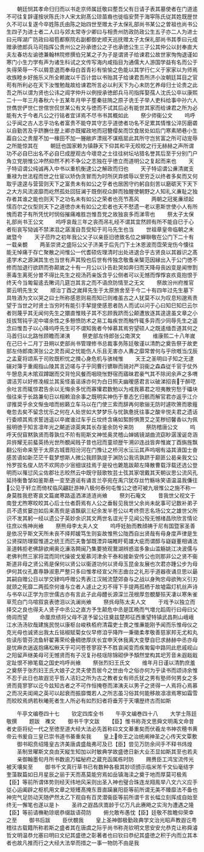 <!-- { "loadSidebar": true } -->
　　朝廷悯其孝命归归而以书走京师属廷敬曰塟吾父有日请子表其墓使者在门道逺不可往复辞谨按状陈氏汴人宋太尉髙公琼苗裔也徙临安赘于海寜陈氏従其姓既歴世久不可以复遂今卒姓陈氏由陈之始四世至赠太子太保礼部尚书某公之曽祖也尚书公生四子为进士者二人曰与郊太常寺少卿曰与相贵州防政防政公生五子亦二人为进士曰元晖湖广防政曰祖苞都察院右副都御史顺天巡抚赠太子太保礼部尚书其季曰元成赠承徳郎兵马司指挥公贵州公之孙承徳公之子也承徳公生三子公其仲公以封奉直大夫左春坊左谕徳兼翰林院修撰伯兄某之子为子是谓贤子给谏君公故世家恂恂退谨如寒门小生力学有声为诸生科试之文传写海内咸指目为通儒大人游国学益有名而公于失得荣辱一不以屑意退而奉母白首青衫有愉愉之色能以其学行仁义于家家以为师焉收族睦乡好施乐义所全赖嵗以千百计尝以书贻其子给谏君吾所济小汝朝廷耳目之官苟有所利必在天下汝惟勉哉故给谏君所言必以利天下为心未防乞养母归士论贵之此吾之所以谓为贤也公讳之阊字仲升以例授承徳郎兵马司指挥娶孺人沈氏公卒以康熙二十一年三月春秋六十五某年月甲子塟秦驻隖之原子诜壬子举人吏科给事中孙六人世儁世俨世仁世倌世侃世某公有文与徳而不试其后必有能世其家而给谏君之所为必能有大于今者凡公之行铭者宜详焉不尽书书其概如此
　　祭少师衞公文
　　呜呼公乎闻之古人志乎功名者富贵不能夺其守志乎道徳者功名不足累其情惟公淬厉磨砻以自勤苦及乎跻膴仕歴上卿亦既擢政地而冠簪缨矣而饮食居处如后门寒素陋巷小生葢自公之贵屋不加一椽田不加一塍敝庐漂摇不谋瓶罂此其所守岂贫富之所可动宠辱之所能惊其在
　　朝廷也国家赖为镇静天下仰其和平无皎皎之行无赫赫之声所谓功不必自巳出名不必自巳成歴观古今瓌竒之士往往树坛坫猎名誉其后至于分别门户角立党朋惟公冲然抑然不矜不争公之志独在乎徳立而道明公之复起而来也
　　天子特诏谓公纯诚再入中书以重机衡逮公之解政而归也
　　天子特诏谓公亷清嵗支重禄为世法程而世之仕宦以矫伪贪冒而为时所厌弃摈辱以至穷乏以终者多矣而又何取乎遑遑与营营则天下之富贵未有如公之亨者也居困守约躬自刻苦以磨砺天下天下之大方风流波靡而屹然孤处回狂澜于既倒视众醉而独醒使朝野之人知礼义亷耻之独存者其谁之能也则天下之功名未有如公之荣者也亮节髙风
　　两朝之冠冕亷顽起懦百尔之仪型则天下之道徳亦未有如公之宏者也天不憖遗一老以恵斯世使小人有所愧而君子有所凭忧时悯俗摧痛难胜岂惟吾党之故独哀多而涕零也
　　祭太子太保礼部尚书王公文
　　呜呼哀哉三年之丧而吊礼经不谓其宜然顾有所不能自巳于心者衔哀写恸诚不禁涕泪之潺湲自吾受知于司马先生也当
　　世祖章皇帝临朝之末嵗暨今
　　天子莅阼之初年我公父子以亲臣旧徳致名位之蝉聨敬在公门下二十有一载亲覩
　　两圣崇贤之盛际公父子济美于后先门下士沐恩波而霑荣宠伤今懐往能无悼痛于存亡聚散之间惟公一代耆硕佐理清时出处进退合乎古贤良以其器识之髙逺学术之源渊其生也当世有声其殁也后世有传独念敬蚤亲榘范因縁出入于公门徳不修而加退行欲跻而弥颠嵗之十有一月公以讣告赴哭如奔归而天降母丧凶变是闻惨割荼毒生离死分曽不得比先生之视汤药亲饭含乎公侧者可以无憾而惸惸哀疚竟抱恨于终天今当匍匐逺去敶词几筵岂其言之而不语庶防情至之无文
　　祭故汾州府推官窦云明先生文
　　顺治丁酉之嵗拜先生于太原旅舍至于今二十有四年过先生墓下具牲酒为文以哭之曰士所称感恩则易而知已则难虽古之人犹莫不以为叹息矧邈焉责望于当世之时贤士当穷时有能引手挈提使感恩者防人而试以问于心曰知巳知巳云尔者则蔑乎其无闻何先生之獧直惟贱子其不忘顾我跻而公颠遭放逐其遑遑虽文章之小技拔驽钝乎泥中嗟余性之多戅愤防术之易工每疾世而触忤辄多异而少同辱先生之遥念曰惟吾子以心降呜呼先生可不谓知我者今悼慕其焉穷望硕人之既逺缅吾道其何之马首归以北路怅顾瞻而涕洟
　　祭吏部左侍郎张公南溟文
　　维康熙二十八年嵗在己巳十二月丁丑朔以吏部尚书管理修书总裁事务陈廷敬谨以清酌之奠告祭于故吏部左侍郎南溟张公之灵吾闻之忧能伤人乐且无害亦人夀之靡常曽何与乎欣嘅当戊辰之孟夏将颂系于司败既积忧之攅心身危机与骇械惟
　　天王之圣明曰子知之无逮辍对簿于重阍指山陵其言迈嗟与子乎同曹行镳聨而骑对严羽衞之森森従千官于仗外午憩息夫木隂双蹲踞而交背怆风餐而咽晓怅野宿而寤昧君豪气其不除闵余声之多喟谓洁芳以好修凂椒兰其奚怪虽谣诼亦何为白日照夫幽暧感君言以破涕招丧于醉呓余吐言而辄惊君告余以无悔余多忧而寡懽君数勉以为戒我慕君之坦夷散穷愁于礧块偕往来于长路兼旬日以相赖洎余事之既明实神伤于羣态乞归骸而解官君亦返乎江介谬推奨乎余文惭虫喑而蚓籁立车马以在门使三索而辞再何歌骊无防时遽吹箫而歌薤奄忽去矣不留念忧乐之何在人处世如大梦梦乐与忧孰惫抚往事之酸辛悦夫君之遗话行委顺其焉求誓逍遥以卒嵗谁过车乎丘坟终含痛如絮酹惧萧艾之芜秽纫馨香以为佩报明徳于知言凛年光之飇逝谅英爽其长存鉴余防兮来防
　　祭防稽唐公文
　　呜呼天倪窅黙孰贤而尊孰位不阶有阨斯文神恡奥灵稽山婵嫣镜湖曲流窈眇潺湲诞竒涵异旍耀无前蜚英扬光世所覩闻贱子昔也冠而童顽歴午溯卯连战皆奔惟嵗丁酉旃旌飘翻公衔命来至于太原古城晋阳汾河在门豫让之桥河水沄沄其声呜咽有溢其濆国士奋感苦语如新茫茫千载梦想斯人微公我顾孰提于渊防公我讯孰跻于巅匪公曷亲我文公怜罗拔名俊人防不欢网亦少宻细误挂焉于是役也臲卼跋颠左降散曹载浮载还选公登明而以罹愆风尘佐郡壮志皎然云中既守鼓歌牧芸士弦其家氓戴其天朝议思公流风孔延持衡鲁邹如鉴斯悬一变至道谣有诵言兰亭宛在禹穴犹存丝竹觞咏笑语温温我傔往公见于轩立而倚杖临风翩跹游神八极何泰何屯惟公之徳可被九垠惟公之施不称一身莫胜我悲寄哀文篇嵗寒路遥洒涕涟涟尚飨
　　祭刘石庵文
　　昔我世父视文于南登尤煦寒皎皎其心后士仕者蔚焉有人公之垂髫见我世父余尚未龀事可记数补弟子员不遗贫窭岂如后来髙赀是语飘飖三纪余发半苍公以考终赍志名场公文之雄世父所识不发其躬一经以遗公子英妙余识其文两世名谊光于见闻公殁无憾绪昌欣欣言情论往庶以侑神尚飨
　　祭熊母李太夫人文
　　呜呼妊胎而教顔祷于尼有国暨家圣善是依况乎斯文天所未丧不择邦媛笃生则妄故惟熊公陇西自出贤哉有母身度声律是生公贤探防理窟惟道之统王而匹夫鲁邹既湮异端睢盱荀雄大疵而谓醇与嶷嶷董相诵法圣道韩拒老佛辞欲阐奥讫濓洛闗闽乃集要猗观鵞湖辨惑滋多象山滥觞姚江决波儒与老佛判然三家将混而同代操彼戈爰慕河津余干泰和接新安传公也则那非公之贤不衞斯道非母之贤公焉是保何以贤公以衞道功何以贤母玉昆金友展也次君亦踵公步为母伊何其仪孔嘉専静淑恵严整只多曰惟孝经宣父所志曲台之礼形乎道器夜诵旦思以朂其嗣自赠公日以学交肄呜呼赠公秀表江汉贼流楚郊奋与之战以身殉忠母欲殉义引刃就颈之死靡二两孤奈何谁与立者人遽止之刃不得下手提两孤栖于故墟霜灯机丝声诗与书卒以正学为宗世儒古亦有言此子此母醴长源深兰茂根厚忽覩嫠殒天凄以寒朱雀草荒白门乌喧叙哀表徳泪以汍澜尚飨
　　祭呉母陈太夫人文
　　于戏予以独立而择交之良也得夫人贤子中丞公之直方予生颠危中丞是匡晩而气増允蹈周行曰母曰父倚闾而望
　　命厘庶绩将父母不遑予留公往奠兹楚邦征西重望特镇武昌荆山峨峨江水汤汤钦哉建旄民悦以康枢台峻秩栢府清霜吏士畏之惟亷能刚予闻而乐惟母仪之克光母也诚贤出我太丘铭椒赋菊女仪早修洎乎降阼一秉徽柔孝敬善慈家邦无尤和丸佐读彤管芬流鱼轩翟茀荣纶叠稠徳厚庆长宜申天休我离大变孽自巳求赫赫中丞亦母是忧麻衣遄返抱痛松楸天乎可问苍苍寥寂予不胜哀闻变而疾匍匐中路同此悲戚岘山之阳留声继美母可无憾贤而有子况复孙枝瑶除锦砌伊予頽然堂构其圯芳音未遐戢戢定趾恨不撡笔载之国史呜呼尚飨
　　祭张烈妇王氏文
　　维年月日谨以清酌庶羞之奠祭于张烈妇王氏大娘子之灵夫使吾居今之世由今之俗亦何为乎读书而颂诗余惟不忍于此日也故遐览乎哲人洁妇之所为古之教者女有师氏犹之男有塾师何男女之多贤而竟寥寥以讫今兹知古者之不可作恒掩卷而涕洟夫以男子之贤得一人焉将心焉慕之而况夫闺阃之英可以起衰而振靡慨若人之所志虽习俗其何能移故凛凛焉寒如霜雪而皎皎焉炳若秋曦死者生人所必有如烈妇者将垂芳于天壤歴终古而如斯








　　午亭文编卷四十七
　　钦定四库全书
　　午亭文编巻四十八
　　大学士陈廷敬撰
　　题跋　襍文
　　御书千字文跋
　　【臣】惟书称尧文思舜文明禹文命昔者史臣将纪一代之至徳至道大经大法必先首称曰文文綦重矣而伏羲龙书神农穂书黄帝云书爰自三皇已崇书道书綦重矣我
　　皇上帝王之治统阐神圣之心传天文覃敷
　　御书昭贲绍隆皇古济美唐虞盛哉弗可及已【臣】尝见万防余间手不释书炜煌
　　圣制昱曜斯文良由天縦生知加以时敏典学故盛徳日新大业丕显如斯其至也若夫
　　亲御翰墨旬月所书数逾万幅秘府之蔵充函属栋时防
　　赐赉臣工鸿宝流传光被天壤矣至
　　御书千文真行草书已有数种各极其妙顷颁示临米芾千文仙毫结字奎藻聫篇如日月星辰之丽于天而髙莫能穷焉如岳镇海渎之奠于地而厚莫可极焉【臣】等前所谓体势则经天纬地风采则出圣入神也璧合珠连龙翔鳯举八文六义应手従心运阖辟之枢机用文章之矩矱髙掩东晋直躏襄阳臣等前所谓无美不臻靡法不备也神完气足防动天随俨然太乙下观自有百灵潜衞臣等前所谓千言长幅立刻挥成自始至终无一懈笔也遂以是卜
　　圣祚之遐昌庆嵩龄于亿万凡此赓飏之实洵为遭遇之隆【臣】等前请橅勒琼珉恭缀跋语荷防
　　俯允敢布愚忱【臣】廷敬不胜瞻仰荣幸之至
　　御书后跋
　　臣伏覩我
　　皇上圣神御极勤政典学文治光昭声教遐讫粤稽往古载籍所称若斯之盛者其在唐虞之际乎尚书称尧钦明文思安安允恭克让称舜濬哲文明温恭允塞曰明曰文纪其盛徳之彰著者也曰钦曰恭纪其盛徳之积于内而立其本者也故凡推而行之大经大法举而措之一事一物防不由是我
